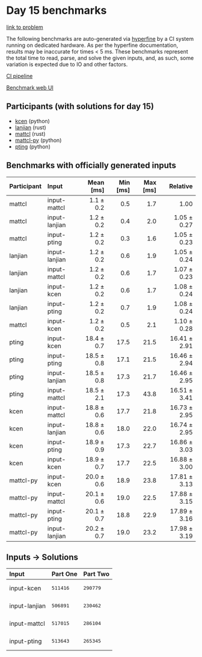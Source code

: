 # Day 15 benchmarks

[link to problem](https://adventofcode.com/2023/day/15)

The following benchmarks are auto-generated via
[hyperfine](https://github.com/sharkdp/hyperfine) by a CI system running on
dedicated hardware. As per the hyperfine documentation, results may be
inaccurate for times < 5 ms. These benchmarks represent the total time to read,
parse, and solve the given inputs, and, as such, some variation is expected due
to IO and other factors.

[CI pipeline](http://ci.papercode.net:8080/teams/main/pipelines/aoc2023)

[Benchmark web UI](https://aoc.ancalagon.black)


## Participants (with solutions for day 15)

- [kcen](https://github.com/kcen/aoc2023) (python)
- [lanjian](https://github.com/lanjian/aoc-2023) (rust)
- [mattcl](https://github.com/mattcl/aoc2023) (rust)
- [mattcl-py](https://github.com/mattcl/aoc2023-py) (python)
- [pting](https://github.com/pting/aoc2023) (python)


## Benchmarks with officially generated inputs

| Participant | Input | Mean [ms] | Min [ms] | Max [ms] | Relative |
|:---|:---|---:|---:|---:|---:|
| mattcl | input-mattcl | 1.1 ± 0.2 | 0.5 | 1.7 | 1.00 |
| mattcl | input-lanjian | 1.2 ± 0.2 | 0.4 | 2.0 | 1.05 ± 0.27 |
| mattcl | input-pting | 1.2 ± 0.2 | 0.3 | 1.6 | 1.05 ± 0.23 |
| lanjian | input-lanjian | 1.2 ± 0.2 | 0.6 | 1.9 | 1.05 ± 0.24 |
| lanjian | input-mattcl | 1.2 ± 0.2 | 0.6 | 1.7 | 1.07 ± 0.23 |
| lanjian | input-kcen | 1.2 ± 0.2 | 0.6 | 1.7 | 1.08 ± 0.24 |
| lanjian | input-pting | 1.2 ± 0.2 | 0.7 | 1.9 | 1.08 ± 0.24 |
| mattcl | input-kcen | 1.2 ± 0.2 | 0.5 | 2.1 | 1.10 ± 0.28 |
| pting | input-kcen | 18.4 ± 0.7 | 17.5 | 21.5 | 16.41 ± 2.91 |
| pting | input-pting | 18.5 ± 0.8 | 17.1 | 21.5 | 16.46 ± 2.94 |
| pting | input-lanjian | 18.5 ± 0.8 | 17.3 | 21.7 | 16.46 ± 2.95 |
| pting | input-mattcl | 18.5 ± 2.1 | 17.3 | 43.8 | 16.51 ± 3.41 |
| kcen | input-mattcl | 18.8 ± 0.6 | 17.7 | 21.8 | 16.73 ± 2.95 |
| kcen | input-lanjian | 18.8 ± 0.6 | 18.0 | 22.0 | 16.74 ± 2.95 |
| kcen | input-pting | 18.9 ± 0.9 | 17.3 | 22.7 | 16.86 ± 3.03 |
| kcen | input-kcen | 18.9 ± 0.7 | 17.7 | 22.5 | 16.88 ± 3.00 |
| mattcl-py | input-kcen | 20.0 ± 0.6 | 18.9 | 23.8 | 17.81 ± 3.13 |
| mattcl-py | input-mattcl | 20.1 ± 0.6 | 19.0 | 22.5 | 17.88 ± 3.15 |
| mattcl-py | input-pting | 20.1 ± 0.7 | 18.8 | 22.9 | 17.89 ± 3.16 |
| mattcl-py | input-lanjian | 20.2 ± 0.7 | 19.0 | 23.2 | 17.98 ± 3.19 |


## Inputs -> Solutions

| Input | Part One | Part Two |
|:---|:---|:---|
|input-kcen|<pre>511416</pre>|<pre>290779</pre>|
|input-lanjian|<pre>506891</pre>|<pre>230462</pre>|
|input-mattcl|<pre>517015</pre>|<pre>286104</pre>|
|input-pting|<pre>513643</pre>|<pre>265345</pre>|